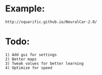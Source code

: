 Example:
========

	http://squarific.github.io/NeuralCar-2.0/

Todo:
=====

	1) Add gui for settings
	2) Better maps
	3) Tweak values for better learning
	4) Optimize for speed